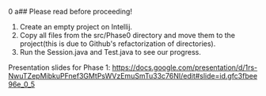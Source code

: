 0 a## Please read before proceeding!

1. Create an empty project on Intellij.
2. Copy all files from the src/Phase0 directory and move them to the project(this is due to Github's refactorization of directories).
3. Run the Session.java and Test.java to see our progress.

Presentation slides for Phase 1: https://docs.google.com/presentation/d/1rs-NwuTZepMibkuPFnef3GMtPsWVzEmuSmTu33c76NI/edit#slide=id.gfc3fbee96e_0_5
